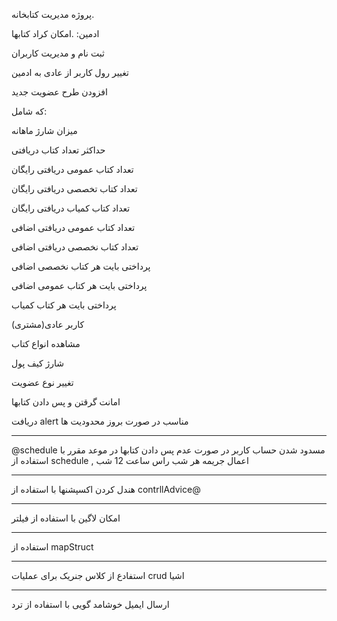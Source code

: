 پروژه مدیریت کتابخانه.

ادمین:
.امکان کراد کتابها

ثبت نام و مدیریت کاربران

تغییر رول کاربر از عادی به ادمین

افزودن طرح عضویت جدید

که شامل:

میزان شارژ ماهانه

حداکثر تعداد کتاب دریافتی

تعداد کتاب عمومی دریافتی رایگان

تعداد کتاب تخصصی دریافتی رایگان

تعداد کتاب کمیاب دریافتی رایگان

تعداد کتاب عمومی دریافتی اضافی

تعداد کتاب نخصصی دریافتی اضافی

پرداختی بایت هر کتاب نخصصی اضافی

پرداختی بایت هر کتاب عمومی اضافی

پرداختی بایت هر کتاب کمیاب

کاربر عادی(مشتری)

مشاهده انواع کتاب

شارژ کیف پول

تغییر نوع عضویت

امانت گرقتن و پس دادن کتابها

دریافت alert مناسب در صورت بروز محدودیت ها

---------------------------------------------------------------------------------------
@schedule
مسدود شدن حساب کاربر در صورت عدم پس دادن کتابها در موعد مقرر با استفاده از schedule , اعمال جریمه هر شب راس 
ساعت 12 شب

--------------------------------------------------------------------------------

هندل کردن اکسپشنها با استفاده از contrllAdvice@ 

--------------------------------------------------------------------------------

امکان لاگین با استفاده از فیلتر

---------------------------------------------------------------------------------
استفاده از mapStruct

---------------------------------------------------------------------------------

استفادع از کلاس جنریک برای عملیات crud اشیا

---------------------------------------------------------------------------------
ارسال ایمیل خوشامد گویی با استفاده از ترد












